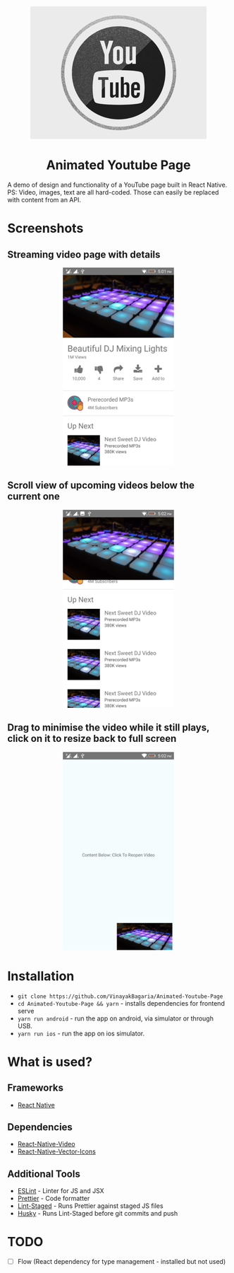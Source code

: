 <p align="center">
  <img src="app-icon.gif">
</p>

<h1 align="center"> Animated Youtube Page </h1>

A demo of design and functionality of a YouTube page built in React Native.
<br/>
PS: Video, images, text are all hard-coded. Those can easily be replaced with content from an API.

# Screenshots

## Streaming video page with details

<p align="center">
  <img src="videodetails.jpeg" height="50%" width="50%">
</p>

## Scroll view of upcoming videos below the current one

<p align="center">
<img src="scrollview.jpeg" height="50%" width="50%">
</p>

## Drag to minimise the video while it still plays, click on it to resize back to full screen

<p align="center">
<img src="reopen.jpeg" height="50%" width="50%">
</p>

# Installation

* `git clone https://github.com/VinayakBagaria/Animated-Youtube-Page`
* `cd Animated-Youtube-Page && yarn` - installs dependencies for frontend serve
* `yarn run android` - run the app on android, via simulator or through USB.
* `yarn run ios` - run the app on ios simulator.

# What is used?

## Frameworks

* [React Native](https://facebook.github.io/react-native)

## Dependencies

* [React-Native-Video](https://github.com/react-native-community/react-native-video)
* [React-Native-Vector-Icons](https://github.com/oblador/react-native-vector-icons)

## Additional Tools

* [ESLint](https://eslint.org/) - Linter for JS and JSX
* [Prettier](https://prettier.io/) - Code formatter
* [Lint-Staged](https://github.com/okonet/lint-staged) - Runs Prettier against staged JS files
* [Husky](https://github.com/typicode/husky) - Runs Lint-Staged before git commits and push

# TODO

* [ ] Flow (React dependency for type management - installed but not used)
